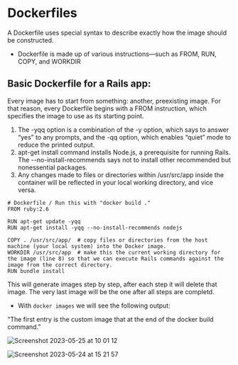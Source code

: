 # Dockerfiles

A Dockerfile uses special syntax to describe exactly how the image should be constructed.
- Dockerfile is made up of various instructions—such as FROM, RUN, COPY, and WORKDIR

## Basic Dockerfile for a Rails app:

Every image has to start from something: another, preexisting image. For that reason, every
Dockerfile begins with a FROM instruction, which specifies the image to use as its starting
point.

1. The -yqq option is a combination of the -y option, which says to answer “yes” to any prompts, and the -qq option, which enables “quiet” mode to reduce the printed output.
2. apt-get install command installs Node.js, a prerequisite for running Rails. The --no-install-recommends says not to install other recommended but nonessential packages.
3. Any changes made to files or directories within /usr/src/app inside the container will be reflected in your local working directory, and vice versa.

```
# Dockerfile / Run this with "docker build ."
FROM ruby:2.6 

RUN apt-get update -yqq                                 
RUN apt-get install -yqq --no-install-recommends nodejs 

COPY . /usr/src/app/  # copy files or directories from the host machine (your local system) into the Docker image.                               
WORKDIR /usr/src/app  # make this the current working directory for the image (line 8) so that we can execute Rails commands against the image from the correct directory.                                       
RUN bundle install
```
This will generate images step by step, after each step it will delete that image. The very last image will be the one after all steps are completd.
- With `docker images` we will see the following output:

“The first entry is the custom image that at the end of the docker build command.”

![Screenshot 2023-05-25 at 10 01 12](https://github.com/daniel-enqz/ruby-corners-100/assets/72522628/e3a572e7-5a18-4369-bb2f-3553ebf58544)


![Screenshot 2023-05-24 at 15 21 57](https://github.com/daniel-enqz/ruby-corners-100/assets/72522628/b885eedc-b4d9-4189-a404-79b4fc3a300e)


